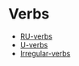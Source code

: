# Verbs

- [RU-verbs](./ru-verbs.md)
- [U-verbs](./u-verbs.md)
- [Irregular-verbs](./irregular-verbs.md)
